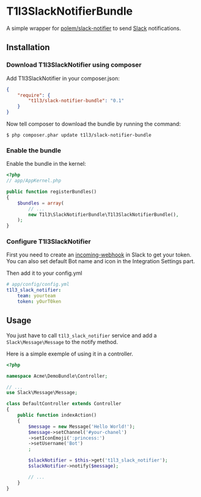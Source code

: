 # T1l3SlackNotifierBundle

A simple wrapper for [polem/slack-notifier][1] to send [Slack][2] notifications.

## Installation

### Download T1l3SlackNotifier using composer

Add T1l3SlackNotifier in your composer.json:

```json
{
    "require": {
        "t1l3/slack-notifier-bundle": "0.1"
    }
}
```

Now tell composer to download the bundle by running the command:

    $ php composer.phar update t1l3/slack-notifier-bundle

### Enable the bundle

Enable the bundle in the kernel:

```php
<?php
// app/AppKernel.php

public function registerBundles()
{
    $bundles = array(
        // ...
        new T1l3\SlackNotifierBundle\T1l3SlackNotifierBundle(),
    );
}
```

### Configure T1l3SlackNotifier

First you need to create an [incoming-webhook][3] in Slack to get your token.
You can also set default Bot name and icon in the Integration Settings part.

Then add it to your config.yml

```yml
# app/config/config.yml
t1l3_slack_notifier:
    team: yourteam
    token: yOurT0ken
```

## Usage

You just have to call `t1l3_slack_notifier` service and add a `Slack\Message\Message` to the notify method.

Here is a simple exemple of using it in a controller.

```php
<?php

namespace Acme\DemoBundle\Controller;

// ...
use Slack\Message\Message;

class DefaultController extends Controller
{
    public function indexAction()
    {
        $message = new Message('Hello World!');
        $message->setChannel('#your-chanel')
        ->setIconEmoji(':princess:')
        ->setUsername('Bot')
        ;

        $slackNotifier = $this->get('t1l3_slack_notifier');
        $slackNotifier->notify($message);

        // ...
    }
}
```

  [1]: https://github.com/polem/slack-notifier
  [2]: https://slack.com/
  [3]: https://slack.com/services/new/incoming-webhook